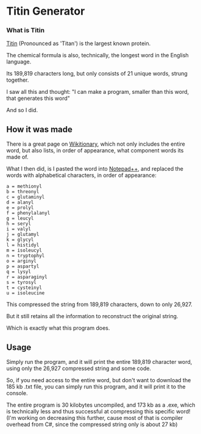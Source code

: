 # Titin Generator

### What is Titin

[Titin](https://en.wikipedia.org/wiki/Titin) (Pronounced as 'Titan') is the largest known protein.

The chemical formula is also, technically, the longest word in the English language.

Its 189,819 characters long, but only consists of 21 unique words, strung together.

I saw all this and thought: "I can make a program, smaller than this word, that generates this word"

And so I did.

## How it was made

There is a great page on [Wikitionary](https://en.wiktionary.org/wiki/Appendix:Protologisms/Long_words/Titin), which not only includes the entire word, but also lists, in order of appearance, what component words its made of.

What I then did, is I pasted the word into [Notepad++](https://notepad-plus-plus.org/), and replaced the words with alphabetical characters, in order of appearance:

```
a = methionyl
b = threonyl
c = glutaminyl
d = alanyl
e = prolyl
f = phenylalanyl
g = leucyl
h = seryl
i = valyl
j = glutamyl
k = glycyl
l = histidyl
m = isoleucyl
n = tryptophyl
o = arginyl
p = aspartyl
q = lysyl
r = asparaginyl
s = tyrosyl
t = cysteinyl
u = isoleucine
```

This compressed the string from 189,819 characters, down to only 26,927.

But it still retains all the information to reconstruct the original string.

Which is exactly what this program does.

## Usage

Simply run the program, and it will print the entire 189,819 character word, using only the 26,927 compressed string and some code.

So, if you need access to the entire word, but don't want to download the 185 kb .txt file, you can simply run this program, and it will print it to the console.

The entire program is 30 kilobytes uncompiled, and 173 kb as a .exe, which is technically less and thus successful at compressing this specific word! (I'm working on decreasing this further, cause most of that is compiler overhead from C#, since the compressed string only is about 27 kb)


